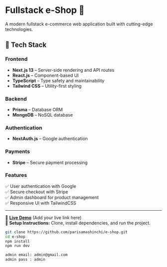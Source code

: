 # Fullstack e-Shop 🛒

A modern fullstack e-commerce web application built with cutting-edge technologies.

## 🚀 Tech Stack

### **Frontend**
- **Next.js 13** – Server-side rendering and API routes  
- **React.js** – Component-based UI  
- **TypeScript** – Type safety and maintainability  
- **Tailwind CSS** – Utility-first styling  

### **Backend**
- **Prisma** – Database ORM  
- **MongoDB** – NoSQL database  

### **Authentication**
- **NextAuth.js** – Google authentication  

### **Payments**
- **Stripe** – Secure payment processing  

### **Features**
✅ User authentication with Google  
✅ Secure checkout with Stripe  
✅ Admin dashboard for product management  
✅ Responsive UI with TailwindCSS  

---

🔗 **[Live Demo](https://e-shop-iby8.vercel.app)** (Add your live link here)  
📌 **Setup Instructions:** Clone, install dependencies, and run the project.  

```bash
git clone https://github.com/parisamashinchi/e-shop.git
cd e-shop
npm install
npm run dev

admin email: admin@gmail.com
admin pass : admin

